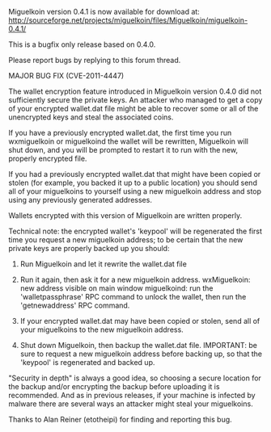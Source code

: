 Miguelkoin version 0.4.1 is now available for download at:
http://sourceforge.net/projects/miguelkoin/files/Miguelkoin/miguelkoin-0.4.1/

This is a bugfix only release based on 0.4.0.

Please report bugs by replying to this forum thread.

MAJOR BUG FIX  (CVE-2011-4447)

The wallet encryption feature introduced in Miguelkoin version 0.4.0 did not sufficiently secure the private keys. An attacker who
managed to get a copy of your encrypted wallet.dat file might be able to recover some or all of the unencrypted keys and steal the
associated coins.

If you have a previously encrypted wallet.dat, the first time you run wxmiguelkoin or miguelkoind the wallet will be rewritten, Miguelkoin will
shut down, and you will be prompted to restart it to run with the new, properly encrypted file.

If you had a previously encrypted wallet.dat that might have been copied or stolen (for example, you backed it up to a public
location) you should send all of your miguelkoins to yourself using a new miguelkoin address and stop using any previously generated addresses.

Wallets encrypted with this version of Miguelkoin are written properly.

Technical note: the encrypted wallet's 'keypool' will be regenerated the first time you request a new miguelkoin address; to be certain that the
new private keys are properly backed up you should:

1. Run Miguelkoin and let it rewrite the wallet.dat file

2. Run it again, then ask it for a new miguelkoin address.
wxMiguelkoin: new address visible on main window
miguelkoind: run the 'walletpassphrase' RPC command to unlock the wallet,  then run the 'getnewaddress' RPC command.

3. If your encrypted wallet.dat may have been copied or stolen, send all of your miguelkoins to the new miguelkoin address.

4. Shut down Miguelkoin, then backup the wallet.dat file.
IMPORTANT: be sure to request a new miguelkoin address before backing up, so that the 'keypool' is regenerated and backed up.

"Security in depth" is always a good idea, so choosing a secure location for the backup and/or encrypting the backup before uploading it is recommended. And as in previous releases, if your machine is infected by malware there are several ways an attacker might steal your miguelkoins.

Thanks to Alan Reiner (etotheipi) for finding and reporting this bug.
